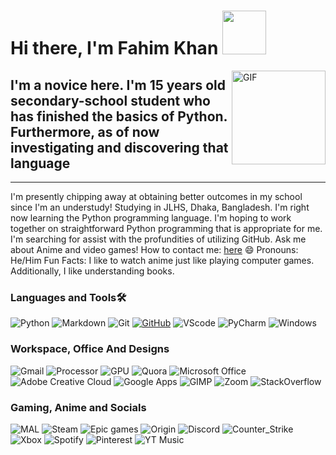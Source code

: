# Hi there, I'm Fahim Khan <img width="70px" src="https://i0.wp.com/thumbs.gfycat.com/AlarmingSnappyLeafbird-max-1mb.gif?h=250" />

<img align="right" alt="GIF" height="150px" src="http://24.media.tumblr.com/tumblr_m7o9r3iLSG1qau345o3_250.gif" />

## I'm a novice here. I'm 15 years old secondary-school student who has finished the basics of Python. Furthermore, as of now investigating and discovering that language  
---
I'm presently chipping away at obtaining better outcomes in my school since I'm an understudy! Studying in JLHS, Dhaka, Bangladesh. I'm right now learning the Python programming language. I'm hoping to work together on straightforward Python programming that is appropriate for me. I'm searching for assist with the profundities of utilizing GitHub. Ask me about Anime and video games! How to contact me: [here](https://github.com/Md-Fahim-Khan/Md-Fahim-Khan/issues/new) 😄 Pronouns: He/Him Fun Facts: I like to watch anime just like playing computer games. Additionally, I like understanding books.

### Languages and Tools🛠 
![Python](https://img.shields.io/badge/Python-3776AB?style=for-the-badge&logo=python&logoColor=white)
![Markdown](https://img.shields.io/badge/Markdown-000000?style=for-the-badge&logo=markdown&logoColor=white)
![Git](https://img.shields.io/badge/Git-F05032?style=for-the-badge&logo=git&logoColor=white)
[![GitHub](https://img.shields.io/badge/GitHub-100000?style=for-the-badge&logo=github&logoColor=white)](https://github.com/Md-Fahim-Khan)
![VScode](https://img.shields.io/badge/Visual_Studio_Code-0078D4?style=for-the-badge&logo=visual%20studio%20code&logoColor=white)
![PyCharm](https://img.shields.io/badge/pycharm-143?style=for-the-badge&logo=pycharm&logoColor=black&color=black&labelColor=green)
![Windows](https://img.shields.io/badge/Windows%2010-0078D6?style=for-the-badge&logo=windows&logoColor=white)

### Workspace, Office And Designs
![Gmail](https://img.shields.io/badge/Gmail-D14836?style=for-the-badge&logo=gmail&logoColor=white)
![Processor](https://img.shields.io/badge/INTEL-0071C5?style=for-the-badge&logo=INTEL&logoColor=white)
![GPU](https://img.shields.io/badge/NVIDIA-76b900?style=for-the-badge&logo=NVIDIA&logoColor=white)
![Quora](https://img.shields.io/badge/Quora-b92b27?style=for-the-badge&logo=Quora&logoColor=white)
![Microsoft Office](https://img.shields.io/badge/Microsoft_Office-D83B01?style=for-the-badge&logo=microsoft-office&logoColor=white)
![Adobe Creative Cloud](https://img.shields.io/badge/Adobe%20Creative%20Cloud-DA1F26?style=for-the-badge&logo=Adobe%20Creative%20Cloud&logoColor=white)
![Google Apps](https://img.shields.io/badge/Google%20Apps-4285F4?style=for-the-badge&logo=Google&logoColor=white)
![GIMP](https://img.shields.io/badge/gimp-5C5543?style=for-the-badge&logo=gimp&logoColor=white)
![Zoom](https://img.shields.io/badge/Zoom-2D8CFF?style=for-the-badge&logo=zoom&logoColor=white)
![StackOverflow](https://img.shields.io/badge/Stack_Overflow-FE7A16?style=for-the-badge&logo=stack-overflow&logoColor=white)


### Gaming, Anime and Socials
![MAL](https://img.shields.io/badge/MyAnimeList-31519e?style=for-the-badge&logo=MyAnimeList&logoColor=white)
![Steam](https://img.shields.io/badge/Steam-000000?style=for-the-badge&logo=steam&logoColor=white)
![Epic games](https://img.shields.io/badge/Epic%20Games-000000?style=for-the-badge&logo=Epic%20Games&logoColor=white)
![Origin](https://img.shields.io/badge/Origin-f05922?style=for-the-badge&logo=Origin&logoColor=white)
![Discord](https://img.shields.io/badge/Discord-7289DA?style=for-the-badge&logo=discord&logoColor=white)
![Counter_Strike](https://img.shields.io/badge/Counter_Strike-000000?style=for-the-badge&logo=counter-strike&logoColor=white)
![Xbox](https://img.shields.io/badge/Xbox-107C10?style=for-the-badge&logo=xbox&logoColor=white)
![Spotify](https://img.shields.io/badge/Spotify-1ED760?&style=for-the-badge&logo=spotify&logoColor=white)
![Pinterest](https://img.shields.io/badge/Pinterest-e71b22?style=for-the-badge&logo=Pinterest&logoColor=white)
![YT Music](https://img.shields.io/badge/YouTube_Music-FF0000?style=for-the-badge&logo=youtube-music&logoColor=white)

